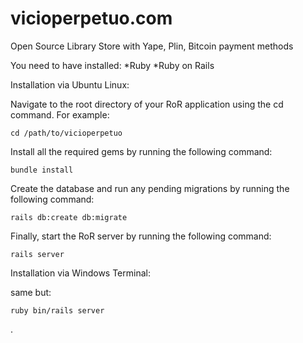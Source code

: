 # vicioperpetuo.com
Open Source Library Store with Yape, Plin, Bitcoin payment methods

You need to have installed:
*Ruby
*Ruby on Rails

Installation via Ubuntu Linux:

Navigate to the root directory of your RoR application using the cd command. For example:

```
cd /path/to/vicioperpetuo
```

Install all the required gems by running the following command:

```
bundle install
```

Create the database and run any pending migrations by running the following command:
```
rails db:create db:migrate
```

Finally, start the RoR server by running the following command:
```
rails server
```

Installation via Windows Terminal:

same but:

```
ruby bin/rails server
```

.



